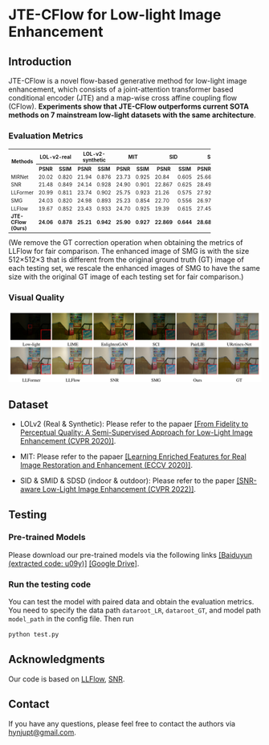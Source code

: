 # JTE-CFlow for Low-light Image Enhancement


## Introduction
JTE-CFlow is a novel flow-based generative method for low-light image enhancement, which consists of a joint-attention transformer based conditional encoder (JTE) and a map-wise cross affine coupling flow (CFlow). **Experiments show that JTE-CFlow outperforms current SOTA methods on 7 mainstream low-light datasets with the same architecture**. 

### Evaluation Metrics

<link rel="stylesheet" type="text/css" href="styles.css">

<table style="width: 80%; font-size: 10px;">
    <tr> 
        <th rowspan="2" class="top-bordered right-bordered">Methods </th>
        <th colspan="2" class="top-bordered right-bordered">LOL-v2-real</th>
        <th colspan="2" class="top-bordered right-bordered">LOL-v2-synthetic</th>
        <th colspan="2" class="top-bordered right-bordered">MIT</th>
        <th colspan="2" class="top-bordered right-bordered">SID</th>
        <th colspan="2" class="top-bordered right-bordered">SMID</th>
        <th colspan="2" class="top-bordered right-bordered">SDSD-indoor</th>
        <th colspan="2" class="top-bordered right-bordered">SDSD-outdoor</th>
    </tr>
    <tr>
        <th> PSNR </th> 
        <th class="right-bordered"> SSIM </th>
        <th> PSNR </th>
        <th class="right-bordered"> SSIM </th>
        <th> PSNR </th>
        <th class="right-bordered"> SSIM </th>
        <th> PSNR </th>
        <th class="right-bordered"> SSIM </th>
        <th> PSNR </th>
        <th class="right-bordered"> SSIM </th>
        <th> PSNR </th>
        <th class="right-bordered"> SSIM </th>
        <th> PSNR </th>
        <th class="right-bordered"> SSIM </th>
    </tr>
    <tr>
        <td class="right-bordered"> MIRNet </td>
        <td> 20.02 </td>
        <td class="right-bordered"> 0.820 </td>
        <td> 21.94 </td>
        <td class="right-bordered"> 0.876 </td>
        <td> 23.73 </td>
        <td class="right-bordered"> 0.925 </td>
        <td> 20.84 </td>
        <td class="right-bordered"> 0.605 </td>
        <td> 25.66 </td>
        <td class="right-bordered"> 0.762 </td>
        <td> 24.38 </td>
        <td class="right-bordered"> 0.864 </td>
        <td> 27.13 </td>
        <td class="right-bordered"> 0.837 </td>
    </tr>
    <tr>
        <td class="right-bordered"> SNR </td>
        <td> 21.48 </td>
        <td class="right-bordered"> 0.849 </td>
        <td> 24.14 </td>
        <td class="right-bordered"> 0.928 </td>
        <td> 24.90 </td>
        <td class="right-bordered"> 0.901 </td>
        <td> 22.867 </td>
        <td class="right-bordered"> 0.625 </td>
        <td> 28.49 </td>
        <td class="right-bordered"> 0.805 </td>
        <td> 29.44 </td>
        <td class="right-bordered"> 0.894 </td>
        <td> 28.66 </td>
        <td class="right-bordered"> 0.866 </td>
    </tr>
    <tr>
        <td class="right-bordered"> LLFormer </td>
        <td> 20.99 </td>
        <td class="right-bordered"> 0.811 </td>
        <td> 23.74 </td>
        <td class="right-bordered"> 0.902 </td>
        <td> 25.75 </td>
        <td class="right-bordered"> 0.923 </td>
        <td> 21.26 </td>
        <td class="right-bordered"> 0.575 </td>
        <td> 27.92 </td>
        <td class="right-bordered"> 0.785 </td>
        <td> 29.65 </td>
        <td class="right-bordered"> 0.874 </td>
        <td> 28.73 </td>
        <td class="right-bordered"> 0.838 </td>
    </tr>
    <tr>
        <td class="right-bordered"> SMG </td>
        <td> 24.03 </td>
        <td class="right-bordered"> 0.820 </td>
        <td> 24.98 </td>
        <td class="right-bordered"> 0.893 </td>
        <td> 25.23 </td>
        <td class="right-bordered"> 0.854 </td>
        <td> 22.70 </td>
        <td class="right-bordered"> 0.556 </td>
        <td> 26.97 </td>
        <td class="right-bordered"> 0.725 </td>
        <td> 26.89 </td>
        <td class="right-bordered"> 0.802 </td>
        <td> 26.33 </td>
        <td class="right-bordered"> 0.809 </td>
    </tr>
    <tr>
        <td class="right-bordered"> LLFlow </td>
        <td> 19.67 </td>
        <td class="right-bordered"> 0.852 </td>
        <td> 23.43 </td>
        <td class="right-bordered"> 0.933 </td>
        <td> 24.70 </td>
        <td class="right-bordered"> 0.925 </td>
        <td> 19.39 </td>
        <td class="right-bordered"> 0.615 </td>
        <td> 27.45 </td>
        <td class="right-bordered"> 0.804 </td>
        <td> 25.46 </td>
        <td class="right-bordered"> 0.896 </td>
        <td> 28.82 </td>
        <td class="right-bordered"> 0.869 </td>
    </tr>
    <tr class="bottom-bordered bold-top-border">
        <td class="right-bordered "> <b>JTE-CFlow (Ours)<b> </td>
        <td> <b>24.06<b> </td>
        <td class="right-bordered"> <b>0.878<b> </td>
        <td> <b>25.21<b> </td>
        <td class="right-bordered"> <b>0.942<b> </td>
        <td> <b>25.90<b> </td>
        <td class="right-bordered"> <b>0.927<b> </td>
        <td> <b>22.869<b> </td>
        <td class="right-bordered"> <b>0.644<b> </td>
        <td> <b>28.68<b> </td>
        <td class="right-bordered"> <b>0.810<b> </td>
        <td> <b>30.39<b> </td>
        <td class="right-bordered"> <b>0.908<b> </td>
        <td> <b>30.75<b> </td>
        <td class="right-bordered"> <b>0.885<b> </td>
    </tr>

</table>
(We remove the GT correction operation when obtaining the metrics of LLFlow for fair comparison. The enhanced image of SMG is with the size 512×512×3 that is different from the original ground truth (GT) image of each testing set, we rescale the enhanced images of SMG to have the same size with the original GT image of each testing set for fair comparison.)


### Visual Quality
<img src="./figure/visual-quality.png" width="800"/>



## Dataset

- LOLv2 (Real & Synthetic): Please refer to the papaer [[From Fidelity to Perceptual Quality: A Semi-Supervised Approach for Low-Light Image Enhancement (CVPR 2020)]](https://github.com/flyywh/CVPR-2020-Semi-Low-Light).

- MIT: Please refer to the papaer [[Learning Enriched Features for Real Image Restoration and Enhancement (ECCV 2020)]](https://github.com/swz30/MIRNet).

- SID & SMID & SDSD (indoor & outdoor): Please refer to the paper [[SNR-aware Low-Light Image Enhancement (CVPR 2022)]](https://github.com/dvlab-research/SNR-Aware-Low-Light-Enhance).




## Testing

### Pre-trained Models

Please download our pre-trained models via the following links [[Baiduyun (extracted code:  u09y)]](https://pan.baidu.com/s/1GPDPEzxYzEqGo0-oig97iw?pwd=u09y) [[Google Drive]](https://drive.google.com/drive/folders/15SDM0rctkjxn9lgdBmvSNEwpUABYW7Sf?usp=drive_link).

### Run the testing code 

You can test the model with paired data and obtain the evaluation metrics. You need to specify the data path ```dataroot_LR```, ```dataroot_GT```, and model path ```model_path``` in the config file. Then run
```bash
python test.py
```


## Acknowledgments
Our code is based on [LLFlow](https://github.com/wyf0912/LLFlow), [SNR](https://github.com/dvlab-research/SNR-Aware-Low-Light-Enhance).

## Contact
If you have any questions, please feel free to contact the authors via [hynjupt@gmail.com](hynjupt@gmail.com).
